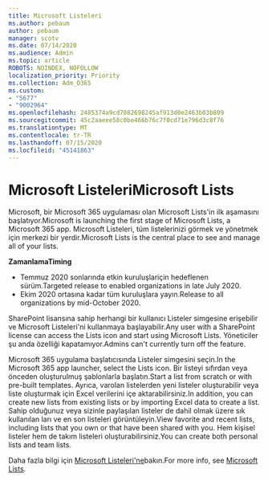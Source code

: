 ```yaml
---
title: Microsoft Listeleri
ms.author: pebaum
author: pebaum
manager: scotv
ms.date: 07/14/2020
ms.audience: Admin
ms.topic: article
ROBOTS: NOINDEX, NOFOLLOW
localization_priority: Priority
ms.collection: Adm_O365
ms.custom:
- "5677"
- "9002964"
ms.openlocfilehash: 2485374a9cd7082698245af913d0e2463b03b809
ms.sourcegitcommit: 45c2aaeee58c0be466b76c7f0cd71e796d3c8f76
ms.translationtype: MT
ms.contentlocale: tr-TR
ms.lasthandoff: 07/15/2020
ms.locfileid: "45141863"
---
```

# <a name="microsoft-lists"></a><span data-ttu-id="c027f-102">Microsoft Listeleri</span><span class="sxs-lookup"><span data-stu-id="c027f-102">Microsoft Lists</span></span>

<span data-ttu-id="c027f-103">Microsoft, bir Microsoft 365 uygulaması olan Microsoft Lists'in ilk aşamasını başlatıyor.</span><span class="sxs-lookup"><span data-stu-id="c027f-103">Microsoft is launching the first stage of Microsoft Lists, a Microsoft 365 app.</span></span> <span data-ttu-id="c027f-104">Microsoft Listeleri, tüm listelerinizi görmek ve yönetmek için merkezi bir yerdir.</span><span class="sxs-lookup"><span data-stu-id="c027f-104">Microsoft Lists is the central place to see and manage all of your lists.</span></span>  
  
<span data-ttu-id="c027f-105">**Zamanlama**</span><span class="sxs-lookup"><span data-stu-id="c027f-105">**Timing**</span></span>  

- <span data-ttu-id="c027f-106">Temmuz 2020 sonlarında etkin kuruluşlariçin hedeflenen sürüm.</span><span class="sxs-lookup"><span data-stu-id="c027f-106">Targeted release to enabled organizations in late July 2020.</span></span>
- <span data-ttu-id="c027f-107">Ekim 2020 ortasına kadar tüm kuruluşlara yayın.</span><span class="sxs-lookup"><span data-stu-id="c027f-107">Release to all organizations by mid-October 2020.</span></span>

<span data-ttu-id="c027f-108">SharePoint lisansına sahip herhangi bir kullanıcı Listeler simgesine erişebilir ve Microsoft Listeleri'ni kullanmaya başlayabilir.</span><span class="sxs-lookup"><span data-stu-id="c027f-108">Any user with a SharePoint license can access the Lists icon and start using Microsoft Lists.</span></span> <span data-ttu-id="c027f-109">Yöneticiler şu anda özelliği kapatamıyor.</span><span class="sxs-lookup"><span data-stu-id="c027f-109">Admins can't currently turn off the feature.</span></span>
 
<span data-ttu-id="c027f-110">Microsoft 365 uygulama başlatıcısında Listeler simgesini seçin.</span><span class="sxs-lookup"><span data-stu-id="c027f-110">In the Microsoft 365 app launcher, select the Lists icon.</span></span> <span data-ttu-id="c027f-111">Bir listeyi sıfırdan veya önceden oluşturulmuş şablonlarla başlatın.</span><span class="sxs-lookup"><span data-stu-id="c027f-111">Start a list from scratch or with pre-built templates.</span></span> <span data-ttu-id="c027f-112">Ayrıca, varolan listelerden yeni listeler oluşturabilir veya liste oluşturmak için Excel verilerini içe aktarabilirsiniz.</span><span class="sxs-lookup"><span data-stu-id="c027f-112">In addition, you can create new lists from existing lists or by importing Excel data to create a list.</span></span> <span data-ttu-id="c027f-113">Sahip olduğunuz veya sizinle paylaşılan listeler de dahil olmak üzere sık kullanılan ları ve en son listeleri görüntüleyin.</span><span class="sxs-lookup"><span data-stu-id="c027f-113">View favorite and recent lists, including lists that you own or that have been shared with you.</span></span> <span data-ttu-id="c027f-114">Hem kişisel listeler hem de takım listeleri oluşturabilirsiniz.</span><span class="sxs-lookup"><span data-stu-id="c027f-114">You can create both personal lists and team lists.</span></span>  

<span data-ttu-id="c027f-115">Daha fazla bilgi için [Microsoft Listeleri'ne](https://aka.ms/microsoftlists)bakın.</span><span class="sxs-lookup"><span data-stu-id="c027f-115">For more info, see [Microsoft Lists](https://aka.ms/microsoftlists).</span></span>